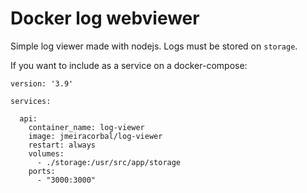 # Docker log webviewer

Simple log viewer made with nodejs. 
Logs must be stored on `storage`.

If you want to include as a service on a docker-compose:

```
version: '3.9'

services:

  api:
    container_name: log-viewer
    image: jmeiracorbal/log-viewer
    restart: always
    volumes:
      - ./storage:/usr/src/app/storage
    ports:
      - "3000:3000"


```
